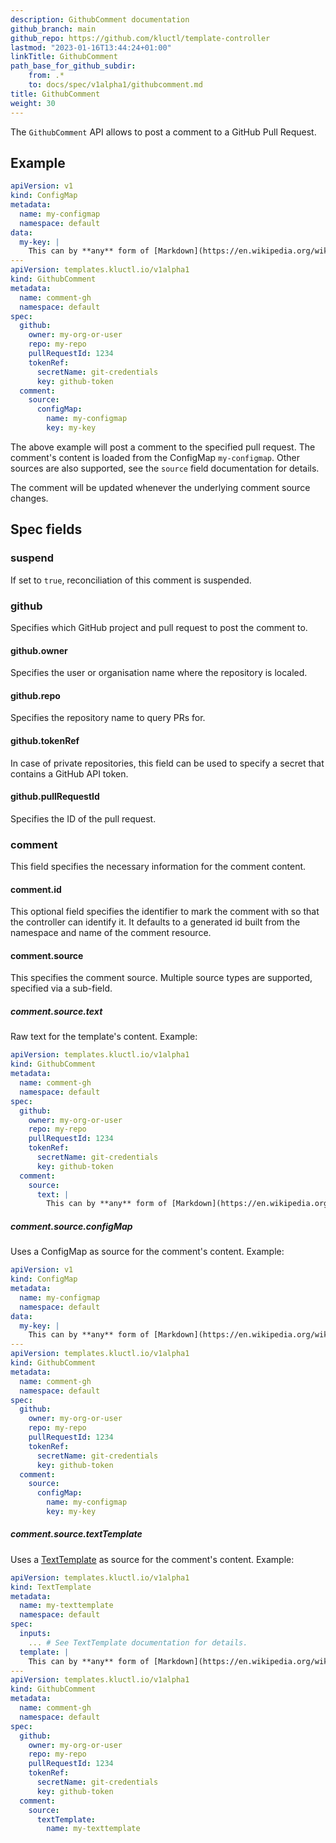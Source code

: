 ```yaml
---
description: GithubComment documentation
github_branch: main
github_repo: https://github.com/kluctl/template-controller
lastmod: "2023-01-16T13:44:24+01:00"
linkTitle: GithubComment
path_base_for_github_subdir:
    from: .*
    to: docs/spec/v1alpha1/githubcomment.md
title: GithubComment
weight: 30
---
```






The `GithubComment` API allows to post a comment to a GitHub Pull Request.

## Example

```yaml
apiVersion: v1
kind: ConfigMap
metadata:
  name: my-configmap
  namespace: default
data:
  my-key: |
    This can by **any** form of [Markdown](https://en.wikipedia.org/wiki/Markdown) supported by Github.
---
apiVersion: templates.kluctl.io/v1alpha1
kind: GithubComment
metadata:
  name: comment-gh
  namespace: default
spec:
  github:
    owner: my-org-or-user
    repo: my-repo
    pullRequestId: 1234
    tokenRef:
      secretName: git-credentials
      key: github-token
  comment:
    source:
      configMap:
        name: my-configmap
        key: my-key
```

The above example will post a comment to the specified pull request. The comment's content is loaded from the ConfigMap
`my-configmap`. Other sources are also supported, see the `source` field documentation for details.

The comment will be updated whenever the underlying comment source changes.

## Spec fields

### suspend

If set to `true`, reconciliation of this comment is suspended.

### github

Specifies which GitHub project and pull request to post the comment to.

#### github.owner

Specifies the user or organisation name where the repository is localed.

#### github.repo

Specifies the repository name to query PRs for.

#### github.tokenRef

In case of private repositories, this field can be used to specify a secret that contains a GitHub API token.

#### github.pullRequestId

Specifies the ID of the pull request.

### comment

This field specifies the necessary information for the comment content.

#### comment.id

This optional field specifies the identifier to mark the comment with so that the controller can identify it. It
defaults to a generated id built from the namespace and name of the comment resource.

#### comment.source

This specifies the comment source. Multiple source types are supported, specified via a sub-field.

##### comment.source.text

Raw text for the template's content. Example:

```yaml
apiVersion: templates.kluctl.io/v1alpha1
kind: GithubComment
metadata:
  name: comment-gh
  namespace: default
spec:
  github:
    owner: my-org-or-user
    repo: my-repo
    pullRequestId: 1234
    tokenRef:
      secretName: git-credentials
      key: github-token
  comment:
    source:
      text: |
        This can by **any** form of [Markdown](https://en.wikipedia.org/wiki/Markdown) supported by Github.
```

##### comment.source.configMap

Uses a ConfigMap as source for the comment's content. Example:

```yaml
apiVersion: v1
kind: ConfigMap
metadata:
  name: my-configmap
  namespace: default
data:
  my-key: |
    This can by **any** form of [Markdown](https://en.wikipedia.org/wiki/Markdown) supported by Github.
---
apiVersion: templates.kluctl.io/v1alpha1
kind: GithubComment
metadata:
  name: comment-gh
  namespace: default
spec:
  github:
    owner: my-org-or-user
    repo: my-repo
    pullRequestId: 1234
    tokenRef:
      secretName: git-credentials
      key: github-token
  comment:
    source:
      configMap:
        name: my-configmap
        key: my-key
```

##### comment.source.textTemplate

Uses a [TextTemplate](./texttemplate.md) as source for the comment's content. Example:

```yaml
apiVersion: templates.kluctl.io/v1alpha1
kind: TextTemplate
metadata:
  name: my-texttemplate
  namespace: default
spec:
  inputs:
    ... # See TextTemplate documentation for details.
  template: |
    This can by **any** form of [Markdown](https://en.wikipedia.org/wiki/Markdown) supported by Github.
---
apiVersion: templates.kluctl.io/v1alpha1
kind: GithubComment
metadata:
  name: comment-gh
  namespace: default
spec:
  github:
    owner: my-org-or-user
    repo: my-repo
    pullRequestId: 1234
    tokenRef:
      secretName: git-credentials
      key: github-token
  comment:
    source:
      textTemplate:
        name: my-texttemplate
```
